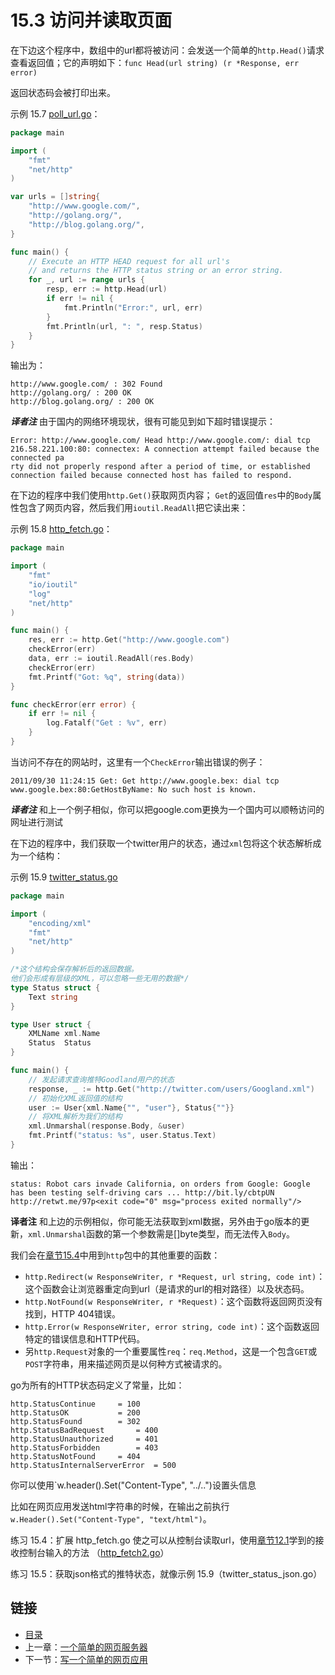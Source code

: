 # 15.3 访问并读取页面

在下边这个程序中，数组中的url都将被访问：会发送一个简单的`http.Head()`请求查看返回值；它的声明如下：`func Head(url string) (r *Response, err error)`

返回状态码会被打印出来。

示例 15.7 [poll_url.go](examples/chapter_15/poll_url.go)：
```go
package main

import (
	"fmt"
	"net/http"
)

var urls = []string{
	"http://www.google.com/",
	"http://golang.org/",
	"http://blog.golang.org/",
}

func main() {
	// Execute an HTTP HEAD request for all url's
	// and returns the HTTP status string or an error string.
	for _, url := range urls {
		resp, err := http.Head(url)
		if err != nil {
			fmt.Println("Error:", url, err)
		}
		fmt.Println(url, ": ", resp.Status)
	}
}
```
输出为：
```
http://www.google.com/ : 302 Found
http://golang.org/ : 200 OK
http://blog.golang.org/ : 200 OK
```
***译者注*** 由于国内的网络环境现状，很有可能见到如下超时错误提示：
```
Error: http://www.google.com/ Head http://www.google.com/: dial tcp 216.58.221.100:80: connectex: A connection attempt failed because the connected pa
rty did not properly respond after a period of time, or established connection failed because connected host has failed to respond.
```
在下边的程序中我们使用`http.Get()`获取网页内容； `Get`的返回值`res`中的`Body`属性包含了网页内容，然后我们用`ioutil.ReadAll`把它读出来：

示例 15.8 [http_fetch.go](examples/chapter_15/http_fetch.go)：
```go
package main

import (
	"fmt"
	"io/ioutil"
	"log"
	"net/http"
)

func main() {
	res, err := http.Get("http://www.google.com")
	checkError(err)
	data, err := ioutil.ReadAll(res.Body)
	checkError(err)
	fmt.Printf("Got: %q", string(data))
}

func checkError(err error) {
	if err != nil {
		log.Fatalf("Get : %v", err)
	}
}
```

当访问不存在的网站时，这里有一个`CheckError`输出错误的例子：
```
2011/09/30 11:24:15 Get: Get http://www.google.bex: dial tcp www.google.bex:80:GetHostByName: No such host is known.
```
***译者注*** 和上一个例子相似，你可以把google.com更换为一个国内可以顺畅访问的网址进行测试

在下边的程序中，我们获取一个twitter用户的状态，通过`xml`包将这个状态解析成为一个结构：

示例 15.9 [twitter_status.go](examples/chapter_15/twitter_status.go)
```go
package main

import (
	"encoding/xml"
	"fmt"
	"net/http"
)

/*这个结构会保存解析后的返回数据。
他们会形成有层级的XML，可以忽略一些无用的数据*/
type Status struct {
	Text string
}

type User struct {
	XMLName xml.Name
	Status  Status
}

func main() {
	// 发起请求查询推特Goodland用户的状态
	response, _ := http.Get("http://twitter.com/users/Googland.xml")
	// 初始化XML返回值的结构
	user := User{xml.Name{"", "user"}, Status{""}}
	// 将XML解析为我们的结构
	xml.Unmarshal(response.Body, &user)
	fmt.Printf("status: %s", user.Status.Text)
}
```
输出：
```
status: Robot cars invade California, on orders from Google: Google has been testing self-driving cars ... http://bit.ly/cbtpUN http://retwt.me/97p<exit code="0" msg="process exited normally"/>
```
**译者注** 和上边的示例相似，你可能无法获取到xml数据，另外由于go版本的更新，`xml.Unmarshal`函数的第一个参数需是[]byte类型，而无法传入`Body`。

我们会在[章节15.4](15.4.md)中用到`http`包中的其他重要的函数：
*	`http.Redirect(w ResponseWriter, r *Request, url string, code int)`：这个函数会让浏览器重定向到url（是请求的url的相对路径）以及状态码。
*	`http.NotFound(w ResponseWriter, r *Request)`：这个函数将返回网页没有找到，HTTP 404错误。
*	`http.Error(w ResponseWriter, error string, code int)`：这个函数返回特定的错误信息和HTTP代码。
*	另`http.Request`对象的一个重要属性`req`：`req.Method`，这是一个包含`GET`或`POST`字符串，用来描述网页是以何种方式被请求的。

go为所有的HTTP状态码定义了常量，比如：

	http.StatusContinue		= 100
	http.StatusOK			= 200
	http.StatusFound		= 302
	http.StatusBadRequest		= 400
	http.StatusUnauthorized		= 401
	http.StatusForbidden		= 403
	http.StatusNotFound		= 404
	http.StatusInternalServerError	= 500

你可以使用`w.header().Set("Content-Type", "../..")设置头信息

比如在网页应用发送html字符串的时候，在输出之前执行`w.Header().Set("Content-Type", "text/html")`。

练习 15.4：扩展 http_fetch.go 使之可以从控制台读取url，使用[章节12.1](12.1.md)学到的接收控制台输入的方法 （[http_fetch2.go](examples/chapter_15/http_fetch2.go)）

练习 15.5：获取json格式的推特状态，就像示例 15.9（twitter_status_json.go）


## 链接

- [目录](directory.md)
- 上一章：[一个简单的网页服务器](15.2.md)
- 下一节：[写一个简单的网页应用](15.4.md)

